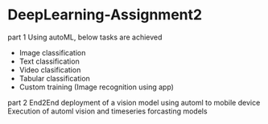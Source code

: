 # DeepLearning-Assignment2

part 1
Using autoML, below tasks are achieved
* Image classification 
* Text classification
* Video clasification
* Tabular classification
* Custom training (Image recognition using app)

part 2
End2End deployment of a vision model using automl to mobile device
Execution of automl vision and timeseries forcasting models


